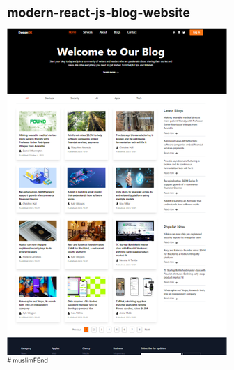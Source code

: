 # modern-react-js-blog-website

![modern-react-js-blog-website](/src/assets/github-cover.png)
#   m u s l i m F E n d 
 
 